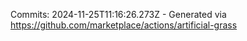 Commits: 2024-11-25T11:16:26.273Z - Generated via https://github.com/marketplace/actions/artificial-grass
<br>
